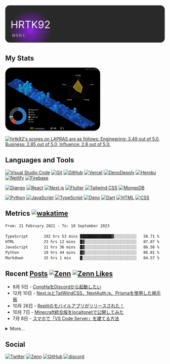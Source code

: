 
# ![header](./gh-header.svg)

## My Stats

<img src="./profile-3d-contrib/profile-night-view.svg" style="border-radius: 20px" alt="profile-night-rainbow" width="300" /> <!--START_SECTION:lapras-card-->
<p ><a href="https://lapras.com/public/hrtk92" target="_blank" rel="noopener noreferrer"><img alt="hrtk92's scores on LAPRAS are as follows: Engineering: 3.49 out of 5.0, Business: 2.85 out of 5.0, Influence: 2.8 out of 5.0." src="https://lapras-card-generator.vercel.app/api/svg?e=3.49&b=2.85&i=2.8&b1=%23020E27&b2=%230E5593&i1=%23030E21&i2=%231688BF&l=en" width="400" ></a></p>
<!--END_SECTION:lapras-card-->

## Languages and Tools

[![Visual Studio Code](https://img.shields.io/badge/Visual%20Studio%20Code-007ACC?style=flat-square&logo=visual-studio-code&logoColor=white)](https://code.visualstudio.com/)
[![Git](https://img.shields.io/badge/Git-F05032?style=flat-square&logo=git&logoColor=white)](https://git-scm.com/)
[![GitHub](https://img.shields.io/badge/GitHub-181717?style=flat-square&logo=github&logoColor=white)](https://giyhub.com)
[![Vercel](https://img.shields.io/badge/Vercel-000000?style=flat-square&logo=vercel&logoColor=white)](https://vercel.com/)
[![DenoDepoly](https://img.shields.io/badge/DenoDepoly-000000?style=flat-square&logo=deno&logoColor=white)](https://deno.com/)
[![Heroku](https://img.shields.io/badge/Heroku-430098?style=flat-square&logo=heroku&logoColor=white)](https://www.heroku.com/)
[![Netlify](https://img.shields.io/badge/Netlify-00C7B7?style=flat-square&logo=netlify&logoColor=white)](https://www.netlify.com/)
[![Firebase](https://img.shields.io/badge/Firebase-FFCA28?style=flat-square&logo=firebase&logoColor=black)](https://firebase.google.com/)

[![Django](https://img.shields.io/badge/Django-092E20?style=flat-square&logo=django&logoColor=white)](https://www.djangoproject.com/)
[![React](https://img.shields.io/badge/React-61DAFB?style=flat-square&logo=react&logoColor=black)](https://reactjs.org/)
[![Next.js](https://img.shields.io/badge/Next.js-000000?style=flat-square&logo=next.js&logoColor=white)](https://nextjs.org/)
[![Flutter](https://img.shields.io/badge/Flutter-02569B?style=flat-square&logo=flutter&logoColor=white)](https://flutter.dev/)
[![Tailwind CSS](https://img.shields.io/badge/Tailwind%20CSS-38B2AC?style=flat-square&logo=tailwind-css&logoColor=white)](https://tailwindcss.com/)
[![MongoDB](https://img.shields.io/badge/MongoDB-4EA94B?style=flat-square&logo=mongodb&logoColor=white)](https://www.mongodb.com/)

[![Python](https://img.shields.io/badge/Python-3776AB?style=flat-square&logo=python&logoColor=white)](https://www.python.org/)
[![JavaScript](https://img.shields.io/badge/JavaScript-F7DF1E?style=flat-square&logo=javascript&logoColor=black)](https://www.javascript.com/)
[![TypeScript](https://img.shields.io/badge/TypeScript-3178C6?style=flat-square&logo=typescript&logoColor=white)](https://www.typescriptlang.org/)
[![Deno](https://img.shields.io/badge/Deno-000000?style=flat-square&logo=deno&logoColor=white)](https://deno.land/)
[![Dart](https://img.shields.io/badge/Dart-0175C2?style=flat-square&logo=dart&logoColor=white)](https://dart.dev/)
[![HTML](https://img.shields.io/badge/HTML-E34F26?style=flat-square&logo=html5&logoColor=white)](https://html.spec.whatwg.org/)
[![CSS](https://img.shields.io/badge/CSS-1572B6?style=flat-square&logo=css3&logoColor=white)](https://www.w3.org/Style/CSS/Overview.en.html)

## Metrics [![wakatime](https://wakatime.com/badge/user/a5982a45-0a0b-4188-88f9-ac9be4d26133.svg)](https://wakatime.com/@a5982a45-0a0b-4188-88f9-ac9be4d26133)
<!--START_SECTION:waka-->

```txt
From: 21 February 2021 - To: 10 September 2023

TypeScript       192 hrs 53 mins ██████████████▓░░░░░░░░░░   58.71 %
HTML             23 hrs 12 mins  █▓░░░░░░░░░░░░░░░░░░░░░░░   07.07 %
JavaScript       21 hrs 36 mins  █▓░░░░░░░░░░░░░░░░░░░░░░░   06.58 %
Python           19 hrs 44 mins  █▓░░░░░░░░░░░░░░░░░░░░░░░   06.01 %
Markdown         15 hrs 1 min    █░░░░░░░░░░░░░░░░░░░░░░░░   04.57 %
```

<!--END_SECTION:waka-->

## Recent [Posts](https://github.com/HRTK92/zenn.dev) [![Zenn](https://img.shields.io/badge/Zenn-hrtk92-blue?style=flat-square&logo=zenn)](https://zenn.dev/hrtk92) [![Zenn Likes](https://zenn.badge.nikaera.com/s/hrtk92/likes?style=flat-square)](https://zenn.dev/hrtk92) 

<!-- feed start -->
- 8月 5日 - [ConoHaをDiscordから起動したい](https://zenn.dev/hrtk92/articles/conoha-bot-for-ark?utm_source=github)
- 12月 10日 - [Next.jsとTailWindCSS、NextAuth.js、Prismaを使用した掲示板](https://zenn.dev/hrtk92/articles/github-next-boards?utm_source=github)
- 10月 26日 - [Replitのモバイルアプリがリリースされた！](https://zenn.dev/hrtk92/articles/replit-mobile-app?utm_source=github)
- 10月 7日 - [Minecraft統合版をlocaltonetで公開してみた](https://zenn.dev/hrtk92/articles/mc-server-localtonet?utm_source=github)
- 7月 8日 - [スマホで「VS Code Server」を建てる方法](https://zenn.dev/hrtk92/articles/termux-vscode-server?utm_source=github)
<!-- feed end -->
<details>
<summary>More...</summary>

[![Zenn](https://github-readme-blog-score-shota1995m.vercel.app/api/get_zenn_score?zennId=hrtk92)](https://zenn.dev/hrtk92)

</details>

## Social

[![Twitter](https://img.shields.io/badge/Twitter-hrtk92-blue?style=flat-square&logo=twitter)](https://twitter.com/hrtk92)
[![Zenn](https://img.shields.io/badge/Zenn-hrtk92-blue?style=flat-square&logo=zenn)](https://zenn.dev/hrtk92)
[![GitHub](https://img.shields.io/badge/GitHub-HRTK92-blue?style=flat-square&logo=github)](https://github.com/HRTK92)
[![discord](https://img.shields.io/badge/Discord-%E3%81%AF%E3%82%89%E3%81%9F%E3%81%8F%233270-blue?style=flat-square&logo=discord&color=blueviolet)](https://discord.com/users/618332297275375636)
